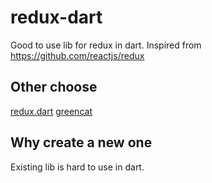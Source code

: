 # redux-dart
Good to use lib for redux in dart. Inspired from https://github.com/reactjs/redux

## Other choose
[redux.dart](https://github.com/johnpryan/redux.dart)
[greencat](https://github.com/alexeieleusis/greencat)

## Why create a new one

Existing lib is hard to use in dart.

